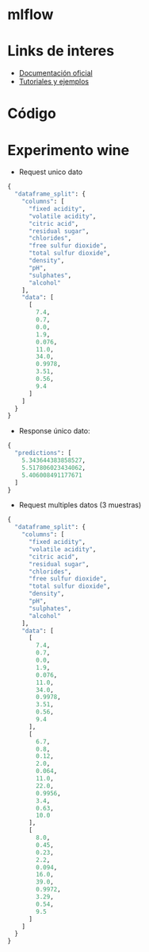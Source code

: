 # mlflow

# Links de interes
- [Documentación oficial](https://mlflow.org/docs/latest/index.html#)
- [Tutoriales y ejemplos](https://mlflow.org/docs/latest/tutorials-and-examples/index.html)

# Código


# Experimento wine
- Request unico dato
```python
{
  "dataframe_split": {
    "columns": [
      "fixed acidity",
      "volatile acidity",
      "citric acid",
      "residual sugar",
      "chlorides",
      "free sulfur dioxide",
      "total sulfur dioxide",
      "density",
      "pH",
      "sulphates",
      "alcohol"
    ],
    "data": [
      [
        7.4,
        0.7,
        0.0,
        1.9,
        0.076,
        11.0,
        34.0,
        0.9978,
        3.51,
        0.56,
        9.4
      ]
    ]
  }
}

```
- Response único dato:
```python
{
  "predictions": [
    5.343644383858527,
    5.517806023434062,
    5.406008491177671
  ]
}
```



- Request multiples datos (3 muestras)
```python
{
  "dataframe_split": {
    "columns": [
      "fixed acidity",
      "volatile acidity",
      "citric acid",
      "residual sugar",
      "chlorides",
      "free sulfur dioxide",
      "total sulfur dioxide",
      "density",
      "pH",
      "sulphates",
      "alcohol"
    ],
    "data": [
      [
        7.4,
        0.7,
        0.0,
        1.9,
        0.076,
        11.0,
        34.0,
        0.9978,
        3.51,
        0.56,
        9.4
      ],
      [
        6.7,
        0.8,
        0.12,
        2.0,
        0.064,
        11.0,
        22.0,
        0.9956,
        3.4,
        0.63,
        10.0
      ],
      [
        8.0,
        0.45,
        0.23,
        2.2,
        0.094,
        16.0,
        39.0,
        0.9972,
        3.29,
        0.54,
        9.5
      ]
    ]
  }
}
```
